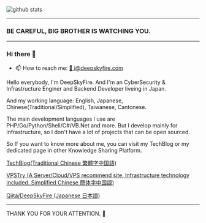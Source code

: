 ![github stats](https://github-readme-stats.vercel.app/api?username=DeepSkyFire&hide_border=true&show_icons=true)

--------------------------------------------

### BE CAREFUL, BIG BROTHER IS WATCHING YOU.

--------------------------------------------

### Hi there 👋

- 📫 How to reach me: [📧 i@deepskyfire.com](mailto:i@deepskyfire.com)

Hello everybody, I'm DeepSkyFire. And I'm an CyberSecurity & Infrastructure Enginer and Backend Developer liveing in Japan. 

And my working language: English, Japanese, Chinese(Traditional/Simplified), Taiwanese, Cantonese.

The main development languages I use are PHP/Go/Python/Shell/C#/VB.Net and more. But I develop mainly for infrastructure, so I don't have a lot of projects that can be open sourced. 

So If you want to know more about me, you can visit my TechBlog or my dedicated page in other Knowledge Sharing Platform.

[TechBlog(Traditional Chinese 繁體字中国語)](https://deepskyfire.com)

[VPSTry (A Server/Cloud/VPS recommend site, Infrastructure technology included. Simplified Chinese 簡体字中国語)](https://www.vpstry.com)

[Qiita/DeepSkyFire (Japanese 日本語)](https://qiita.com/DeepSkyFire)

--------------------------------------------

THANK YOU FOR YOUR ATTENTION. 🙇‍
